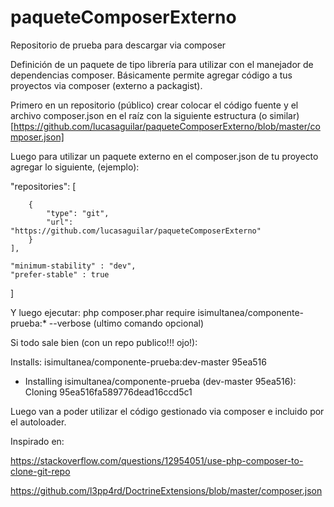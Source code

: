 # paqueteComposerExterno
Repositorio de prueba para descargar via composer

Definición de un paquete de tipo librería para utilizar con el manejador de dependencias composer. Básicamente permite agregar código a tus proyectos via composer (externo a packagist).

Primero en un repositorio (público) crear colocar el código fuente y el archivo composer.json en el raíz con la siguiente estructura (o similar) [https://github.com/lucasaguilar/paqueteComposerExterno/blob/master/composer.json]

Luego para utilizar un paquete externo en el composer.json de tu proyecto agregar lo siguiente, (ejemplo):

"repositories": [
     
        {
            "type": "git",
            "url":  "https://github.com/lucasaguilar/paqueteComposerExterno"
        }
    ],
    
    "minimum-stability" : "dev",
    "prefer-stable" : true
    
 ]
 
 Y luego ejecutar:  php composer.phar require isimultanea/componente-prueba:* --verbose (ultimo comando opcional)
 
 
Si todo sale bien (con un repo publico!!! ojo!):

Installs: isimultanea/componente-prueba:dev-master 95ea516
  - Installing isimultanea/componente-prueba (dev-master 95ea516): Cloning 95ea516fa589776dead16ccd5c1
  
Luego van a poder utilizar el código gestionado via composer e incluido por el autoloader.



Inspirado en:

https://stackoverflow.com/questions/12954051/use-php-composer-to-clone-git-repo

https://github.com/l3pp4rd/DoctrineExtensions/blob/master/composer.json
